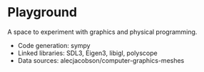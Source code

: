# Playground

A space to experiment with graphics and physical programming.

- Code generation: sympy
- Linked libraries: SDL3, Eigen3, libigl, polyscope
- Data sources: alecjacobson/computer-graphics-meshes